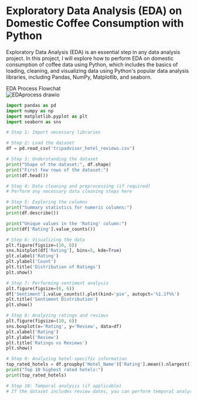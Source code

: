 # Exploratory Data Analysis (EDA) on Domestic Coffee Consumption with Python 

Exploratory Data Analysis (EDA) is an essential step in any data analysis project. In this project, I will explore how to perform EDA on domestic consumption of coffee data using Python, which includes the basics of loading, cleaning, and visualizing data using Python's popular data analysis libraries, including Pandas, NumPy, Matplotlib, and seaborn. 

EDA Process Flowchat <br>
![EDAprocess drawio](https://github.com/wusinyee/SYW-Portfolio-v2023/assets/108232087/85608d10-95b3-4580-be3d-137953dc8b78)

```python
import pandas as pd
import numpy as np
import matplotlib.pyplot as plt
import seaborn as sns

# Step 1: Import necessary libraries

# Step 2: Load the dataset
df = pd.read_csv('tripadvisor_hotel_reviews.csv')

# Step 3: Understanding the dataset
print("Shape of the dataset:", df.shape)
print("First few rows of the dataset:")
print(df.head())

# Step 4: Data cleaning and preprocessing (if required)
# Perform any necessary data cleaning steps here

# Step 5: Exploring the columns
print("Summary statistics for numeric columns:")
print(df.describe())

print("Unique values in the 'Rating' column:")
print(df['Rating'].value_counts())

# Step 6: Visualizing the data
plt.figure(figsize=(10, 6))
sns.histplot(df['Rating'], bins=5, kde=True)
plt.xlabel('Rating')
plt.ylabel('Count')
plt.title('Distribution of Ratings')
plt.show()

# Step 7: Performing sentiment analysis
plt.figure(figsize=(6, 6))
df['Sentiment'].value_counts().plot(kind='pie', autopct='%1.1f%%')
plt.title('Sentiment Distribution')
plt.show()

# Step 8: Analyzing ratings and reviews
plt.figure(figsize=(10, 6))
sns.boxplot(x='Rating', y='Review', data=df)
plt.xlabel('Rating')
plt.ylabel('Review')
plt.title('Ratings vs Reviews')
plt.show()

# Step 9: Analyzing hotel-specific information
top_rated_hotels = df.groupby('Hotel_Name')['Rating'].mean().nlargest(10)
print("Top 10 highest rated hotels:")
print(top_rated_hotels)

# Step 10: Temporal analysis (if applicable)
# If the dataset includes review dates, you can perform temporal analysis here
```

